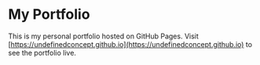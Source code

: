 # My Portfolio

This is my personal portfolio hosted on GitHub Pages. Visit [https://undefinedconcept.github.io](https://undefinedconcept.github.io) to see the portfolio live.